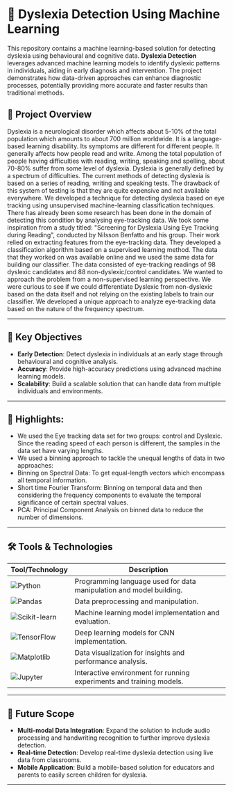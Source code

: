 # 🧠 Dyslexia Detection Using Machine Learning

This repository contains a machine learning-based solution for detecting dyslexia using behavioural and cognitive data. **Dyslexia Detection** leverages advanced machine learning models to identify dyslexic patterns in individuals, aiding in early diagnosis and intervention. The project demonstrates how data-driven approaches can enhance diagnostic processes, potentially providing more accurate and faster results than traditional methods.

## 📜 Project Overview


Dyslexia is a neurological disorder which affects about 5-10% of the total population which amounts to about 700 million worldwide. It is a language-based learning disability. Its symptoms are different for different people. It generally affects how people read and write. Among the total population of people having difficulties with reading, writing, speaking and spelling, about 70-80% suffer from some level of dyslexia. Dyslexia is generally defined by a spectrum of difficulties. The current methods of detecting dyslexia is based on a series of reading, writing and speaking tests. The drawback of this system of testing is that they are quite expensive and not available everywhere. We developed a technique for detecting dyslexia based on eye tracking using unsupervised machine-learning classification techniques. There has already been some research has been done in the domain of detecting this condition by analysing eye-tracking data. We took some inspiration from a study titled: "Screening for Dyslexia Using Eye Tracking during Reading", conducted by Nilsson Benfatto and his group. Their work relied on extracting features from the eye-tracking data. They developed a classification algorithm based on a supervised learning method. The data that they worked on was available online and we used the same data for building our classifier. The data consisted of eye-tracking readings of 98 dyslexic candidates and 88 non-dyslexic/control candidates. We wanted to approach the problem from a non-supervised learning perspective. We were curious to see if we could differentiate Dyslexic from non-dyslexic based on the data itself and not relying on the existing labels to train our classifier. We developed a unique approach to analyze eye-tracking data based on the nature of the frequency spectrum.

---
## 🎯 Key Objectives

- **Early Detection**: Detect dyslexia in individuals at an early stage through behavioural and cognitive analysis.
- **Accuracy**: Provide high-accuracy predictions using advanced machine learning models.
- **Scalability**: Build a scalable solution that can handle data from multiple individuals and environments.

---
## 🚀 Highlights:

- We used the Eye tracking data set for two groups: control and Dyslexic. Since the reading speed of each person is different, the samples in the data set have varying lengths.
- We used a binning approach to tackle the unequal lengths of data in two approaches:
- Binning on Spectral Data: To get equal-length vectors which encompass all temporal information.
- Short time Fourier Transform: Binning on temporal data and then considering the frequency components to evaluate the temporal significance of certain spectral values.
- PCA: Principal Component Analysis on binned data to reduce the number of dimensions.
---

## 🛠️ Tools & Technologies

| Tool/Technology  | Description  |
| ---------------- | ------------ |
| ![Python](https://img.shields.io/badge/-Python-3776AB?logo=python&logoColor=white) | Programming language used for data manipulation and model building. |
| ![Pandas](https://img.shields.io/badge/-Pandas-150458?logo=pandas&logoColor=white) | Data preprocessing and manipulation. |
| ![Scikit-learn](https://img.shields.io/badge/-Scikit_Learn-F7931E?logo=scikit-learn&logoColor=white) | Machine learning model implementation and evaluation. |
| ![TensorFlow](https://img.shields.io/badge/-TensorFlow-FF6F00?logo=tensorflow&logoColor=white) | Deep learning models for CNN implementation. |
| ![Matplotlib](https://img.shields.io/badge/-Matplotlib-000000?logo=matplotlib&logoColor=white) | Data visualization for insights and performance analysis. |
| ![Jupyter](https://img.shields.io/badge/-Jupyter-F37626?logo=jupyter&logoColor=white) | Interactive environment for running experiments and training models. |

---

## 🚀 Future Scope

- **Multi-modal Data Integration**: Expand the solution to include audio processing and handwriting recognition to further improve dyslexia detection.
- **Real-time Detection**: Develop real-time dyslexia detection using live data from classrooms.
- **Mobile Application**: Build a mobile-based solution for educators and parents to easily screen children for dyslexia.

---


